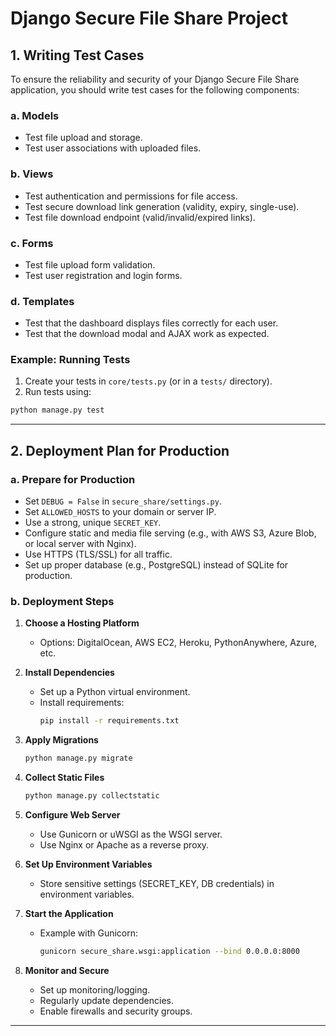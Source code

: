 # Django Secure File Share Project

## 1. Writing Test Cases

To ensure the reliability and security of your Django Secure File Share application, you should write test cases for the following components:

### a. Models
- Test file upload and storage.
- Test user associations with uploaded files.

### b. Views
- Test authentication and permissions for file access.
- Test secure download link generation (validity, expiry, single-use).
- Test file download endpoint (valid/invalid/expired links).

### c. Forms
- Test file upload form validation.
- Test user registration and login forms.

### d. Templates
- Test that the dashboard displays files correctly for each user.
- Test that the download modal and AJAX work as expected.

### Example: Running Tests

1. Create your tests in `core/tests.py` (or in a `tests/` directory).
2. Run tests using:

```bash
python manage.py test
```

---

## 2. Deployment Plan for Production

### a. Prepare for Production
- Set `DEBUG = False` in `secure_share/settings.py`.
- Set `ALLOWED_HOSTS` to your domain or server IP.
- Use a strong, unique `SECRET_KEY`.
- Configure static and media file serving (e.g., with AWS S3, Azure Blob, or local server with Nginx).
- Use HTTPS (TLS/SSL) for all traffic.
- Set up proper database (e.g., PostgreSQL) instead of SQLite for production.

### b. Deployment Steps

1. **Choose a Hosting Platform**
   - Options: DigitalOcean, AWS EC2, Heroku, PythonAnywhere, Azure, etc.

2. **Install Dependencies**
   - Set up a Python virtual environment.
   - Install requirements:
     ```bash
     pip install -r requirements.txt
     ```

3. **Apply Migrations**
   ```bash
   python manage.py migrate
   ```

4. **Collect Static Files**
   ```bash
   python manage.py collectstatic
   ```

5. **Configure Web Server**
   - Use Gunicorn or uWSGI as the WSGI server.
   - Use Nginx or Apache as a reverse proxy.

6. **Set Up Environment Variables**
   - Store sensitive settings (SECRET_KEY, DB credentials) in environment variables.

7. **Start the Application**
   - Example with Gunicorn:
     ```bash
     gunicorn secure_share.wsgi:application --bind 0.0.0.0:8000
     ```

8. **Monitor and Secure**
   - Set up monitoring/logging.
   - Regularly update dependencies.
   - Enable firewalls and security groups.

---


